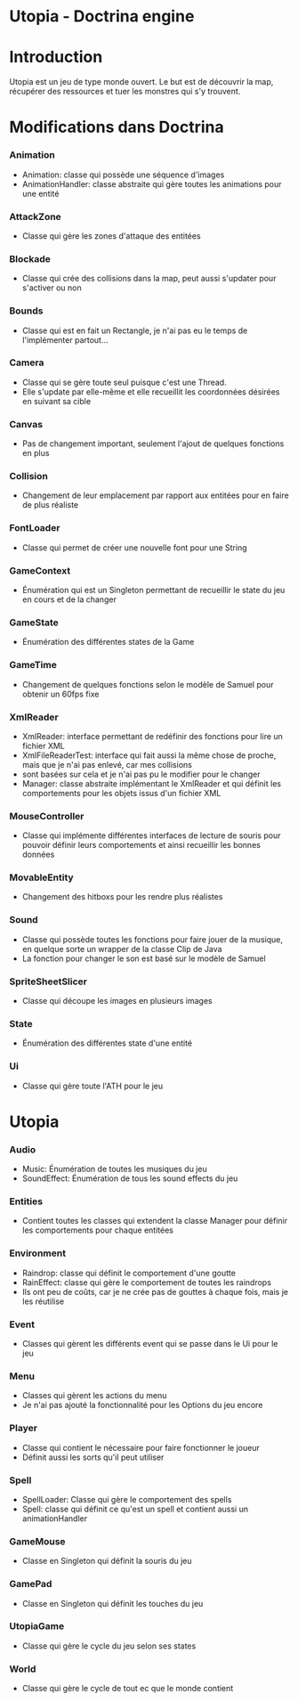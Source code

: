 # Utopia - Doctrina engine

# Introduction

Utopia est un jeu de type monde ouvert. Le but est de découvrir la map, récupérer des ressources et tuer les monstres qui s'y trouvent.

# Modifications dans Doctrina

### Animation

* Animation: classe qui possède une séquence d'images
* AnimationHandler: classe abstraite qui gère toutes les animations pour une entité

### AttackZone

* Classe qui gère les zones d'attaque des entitées

### Blockade

* Classe qui crée des collisions dans la map, peut aussi s'updater pour s'activer ou non

### Bounds

* Classe qui est en fait un Rectangle, je n'ai pas eu le temps de l'implémenter partout...

### Camera

* Classe qui se gère toute seul puisque c'est une Thread.
* Elle s'update par elle-même et elle recueillit les coordonnées désirées en suivant sa cible

### Canvas

* Pas de changement important, seulement l'ajout de quelques fonctions en plus

### Collision

* Changement de leur emplacement par rapport aux entitées pour en faire de plus réaliste

### FontLoader

* Classe qui permet de créer une nouvelle font pour une String

### GameContext

* Énumération qui est un Singleton permettant de recueillir le state du jeu en cours et de la changer

### GameState

* Énumération des différentes states de la Game

### GameTime

* Changement de quelques fonctions selon le modèle de Samuel pour obtenir un 60fps fixe

### XmlReader

* XmlReader: interface permettant de redéfinir des fonctions pour lire un fichier XML
* XmlFileReaderTest: interface qui fait aussi la même chose de proche, mais que je n'ai pas enlevé, car mes collisions 
* sont basées sur cela et je n'ai pas pu le modifier pour le changer
* Manager: classe abstraite implémentant le XmlReader et qui définit les comportements pour les objets issus d'un fichier XML

### MouseController

* Classe qui implémente différentes interfaces de lecture de souris pour pouvoir définir leurs comportements 
et ainsi recueillir les bonnes données

### MovableEntity

* Changement des hitboxs pour les rendre plus réalistes

### Sound

* Classe qui possède toutes les fonctions pour faire jouer de la musique, en quelque sorte un wrapper de la classe Clip de Java
* La fonction pour changer le son est basé sur le modèle de Samuel

### SpriteSheetSlicer

* Classe qui découpe les images en plusieurs images

### State

* Énumération des différentes state d'une entité

### Ui

* Classe qui gère toute l'ATH pour le jeu

# Utopia

### Audio

* Music: Énumération de toutes les musiques du jeu
* SoundEffect: Énumération de tous les sound effects du jeu

### Entities

* Contient toutes les classes qui extendent la classe Manager pour définir les comportements pour chaque entitées

### Environment

* Raindrop: classe qui définit le comportement d'une goutte
* RainEffect: classe qui gère le comportement de toutes les raindrops
* Ils ont peu de coûts, car je ne crée pas de gouttes à chaque fois, mais je les réutilise

### Event

* Classes qui gèrent les différents event qui se passe dans le Ui pour le jeu

### Menu

* Classes qui gèrent les actions du menu
* Je n'ai pas ajouté la fonctionnalité pour les Options du jeu encore

### Player

* Classe qui contient le nécessaire pour faire fonctionner le joueur
* Définit aussi les sorts qu'il peut utiliser

### Spell

* SpellLoader: Classe qui gère le comportement des spells
* Spell: classe qui définit ce qu'est un spell et contient aussi un animationHandler

### GameMouse

* Classe en Singleton qui définit la souris du jeu

### GamePad

* Classe en Singleton qui définit les touches du jeu

### UtopiaGame

* Classe qui gère le cycle du jeu selon ses states

### World

* Classe qui gère le cycle de tout ec que le monde contient